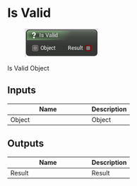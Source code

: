 # Is Valid

<div align="left" data-full-width="false">

<figure><img src="is_valid.png" alt=""><figcaption></figcaption></figure>

</div>

Is Valid Object

## Inputs

<table>
<thead><tr><th width="170">Name</th><th>Description</th></tr></thead>
<tbody>
<tr><td>Object</td><td>Object</td></tr>
</tbody>
</table>

## Outputs

<table>
<thead><tr><th width="170">Name</th><th>Description</th></tr></thead>
<tbody>
<tr><td>Result</td><td>Result</td></tr>
</tbody>
</table>